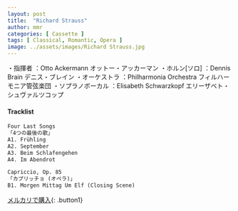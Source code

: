 ```yaml
---
layout: post
title:  "Richard Strauss"
author: mmr
categories: [ Cassette ]
tags: [ Classical, Romantic, Opera ]
image: ../assets/images/Richard Strauss.jpg
---
```


・指揮者 ：Otto Ackermann オットー・アッカーマン
・ホルン[ソロ] ：Dennis Brain デニス・ブレイン
・オーケストラ ：Philharmonia Orchestra フィルハーモニア管弦楽団
・ソプラノボーカル ：Elisabeth Schwarzkopf エリーザベト・シュヴァルツコップ

#### Tracklist
```md
Four Last Songs
「4つの最後の歌」
A1. Frühling
A2. September
A3. Beim Schlafengehen
A4. Im Abendrot

Capriccio, Op. 85
「カプリッチョ (オペラ)」
B1. Morgen Mittag Um Elf (Closing Scene)
```

[メルカリで購入](https://jp.mercari.com/item/m53919087605?afid=6142608987){: .button1}